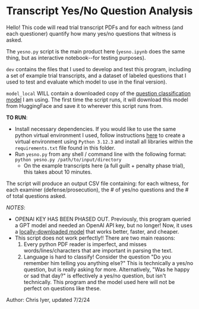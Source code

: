 # Transcript Yes/No Question Analysis 

Hello! This code will read trial transcript PDFs and for each witness (and each questioner) quantify how many yes/no questions that witness is asked.

The `yesno.py` script is the main product here (`yesno.ipynb` does the same thing, but as interactive notebook--for testing purposes).

`dev` contains the files that I used to develop and test this program, including a set of example trial transcripts, and a dataset of labeled questions that I used to test and evaluate which model to use in the final version).

`model_local` WILL contain a downloaded copy of the [question classification model](https://huggingface.co/PrimeQA/tydi-boolean_question_classifier-xlmr_large-20221117) I am using. The first time the script runs, it will download this model from HuggingFace and save it to wherever this script runs from. 

**TO RUN**:
- Install necessary dependencies. If you would like to use the same python virtual environment I used, follow instructions [here](https://python.land/virtual-environments/virtualenv#How_to_create_a_Python_venv) to create a virtual environment using `Python 3.12.3` and install all libraries within the `requirements.txt` file found in this folder.
- Run `yesno.py` from any shell / command line with the following format: `python yesno.py /path/to/input/directory`
    - On the example transcripts here (a full guilt + penalty phase trial), this takes about 10 minutes.

The script will produce an output CSV file containing: for each witness, for each examiner (defense/prosecution), the # of yes/no questions and the # of total questions asked.

*NOTES*:
- OPENAI KEY HAS BEEN PHASED OUT. Previously, this program queried a GPT model and needed an OpenAI API key, but no longer! Now, it uses a [locally-downloaded model](https://huggingface.co/PrimeQA/tydi-boolean_question_classifier-xlmr_large-20221117) that works better, faster, and cheaper.
- This script does not work perfectly!! There are two main reasons:
    1. Every python PDF reader is imperfect, and misses words/lines/characters that are important in parsing the text. 
    2. Language is hard to classify! Consider the question "Do you remember him telling you anything else?" This is technically a yes/no question, but is really asking for more. Alternatively, "Was he happy or sad that day?" is effectively a yes/no question, but isn't technically. This program and the model used here will not be perfect on questions like these.


Author: Chris Iyer, updated 7/2/24
